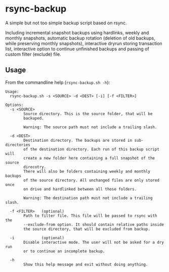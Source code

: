 # rsync-backup

A simple but not too simple backup script based on rsync.

Including incremental snapshot backups using hardlinks, weekly and monthly snapshots, automatic backup rotation
(deletion of old backups, while preserving monthly snapshots), interactive dryrun storing transaction list, interactive
option to continue unfinished backups and passing of custom filter (exclude) file.

## Usage

From the commandline help (`rsync-backup.sh -h`):

```
Usage:
  rsync-backup.sh -s <SOURCE> -d <DEST> [-i] [-f <FILTER>]

Options:
  -s <SOURCE>
        Source directory. This is the source folder, that will be
        backuped.
        
        Warning: The source path must not include a trailing slash.
  
  -d <DEST>
        Destination directory. The backups are stored in sub-directories
        of the destination directory. Each run of this backup script will
        create a new folder here containing a full snapshot of the source
        direcotry.
        There will also be folders containing weekly and monthly backups
        of the source directory. All unchanged files are only stored once
        on drive and hardlinked between all those folders.
        
        Warning: The destination path must not include a trailing slash.
  
  -f <FILTER>   (optional)
        Path to filter file. This file will be passed to rsync with the
        --exclude-from option. It should contain relative paths inside
        the source directory, that will be excluded from backup.
    
  -i            (optional)
        Disable interactive mode. The user will not be asked for a dry run
        or to continue an incomplete backup.
        
  -h
        Show this help message and exit without doing anything.
```
